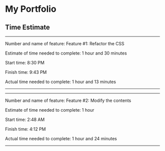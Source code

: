 # My Portfolio

## Time Estimate

___

Number and name of feature: Feature #1: Refactor the CSS

Estimate of time needed to complete: 1 hour and 30 minutes

Start time: 8:30 PM

Finish time: 9:43 PM

Actual time needed to complete: 1 hour and 13 minutes

___

___

Number and name of feature: Feature #2: Modify the contents

Estimate of time needed to complete: 1 hour

Start time: 2:48 AM

Finish time: 4:12 PM

Actual time needed to complete: 1 hour and 24 minutes

___